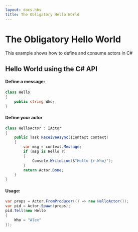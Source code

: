 ```yaml
---
layout: docs.hbs
title: The Obligatory Hello World
---
```

#  The Obligatory Hello World
This example shows how to define and consume actors in C#

## Hello World using the C# API
#### Define a message:
```csharp
class Hello
{
    public string Who;
}
```

#### Define your actor
```csharp
class HelloActor : IActor
{
    public Task ReceiveAsync(IContext context)
    {
        var msg = context.Message;
        if (msg is Hello r)
        {
            Console.WriteLine($"Hello {r.Who}");
        }
        return Actor.Done;
    }
}
```

#### Usage:
```csharp
var props = Actor.FromProducer(() => new HelloActor());
var pid = Actor.Spawn(props);
pid.Tell(new Hello
{
    Who = "Alex"
});
```
